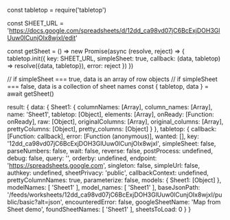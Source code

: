 const tabletop = require('tabletop')

const SHEET_URL = 'https://docs.google.com/spreadsheets/d/12dd_ca98vd07jC6BcExjDOH3GlUuw0lCunjOIx8wjxI/edit'

const getSheet = () => new Promise(async (resolve, reject) => {
  tabletop.init({ key: SHEET_URL, simpleSheet: true, callback: (data, tabletop) => resolve({data, tabletop}), error: reject })
})

// if simpleSheet === true, data is an array of row objects
// if simpleSheet === false, data is a collection of sheet names
const { tabletop, data } = await getSheet()

result: {
  data: {
    Sheet1: {
      columnNames: [Array],
      column_names: [Array],
      name: 'Sheet1',
      tabletop: [Object],
      elements: [Array],
      onReady: [Function: onReady],
      raw: [Object],
      originalColumns: [Array],
      original_columns: [Array],
      prettyColumns: [Object],
      pretty_columns: [Object]
    }
  },
  tabletop: {
    callback: [Function: callback],
    error: [Function (anonymous)],
    wanted: [],
    key: '12dd_ca98vd07jC6BcExjDOH3GlUuw0lCunjOIx8wjxI',
    simpleSheet: false,
    parseNumbers: false,
    wait: false,
    reverse: false,
    postProcess: undefined,
    debug: false,
    query: '',
    orderby: undefined,
    endpoint: 'https://spreadsheets.google.com',
    singleton: false,
    simpleUrl: false,
    authkey: undefined,
    sheetPrivacy: 'public',
    callbackContext: undefined,
    prettyColumnNames: true,
    parameterize: false,
    models: { Sheet1: [Object] },
    modelNames: [ 'Sheet1' ],
    model_names: [ 'Sheet1' ],
    baseJsonPath: '/feeds/worksheets/12dd_ca98vd07jC6BcExjDOH3GlUuw0lCunjOIx8wjxI/public/basic?alt=json',
    encounteredError: false,
    googleSheetName: 'Map from Sheet demo',
    foundSheetNames: [ 'Sheet1' ],
    sheetsToLoad: 0
  }
}
